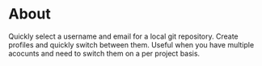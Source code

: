 # About

Quickly select a username and email for a local git repository.
Create profiles and quickly switch between them. Useful when you have multiple acocunts and need to switch them on a per project basis.

